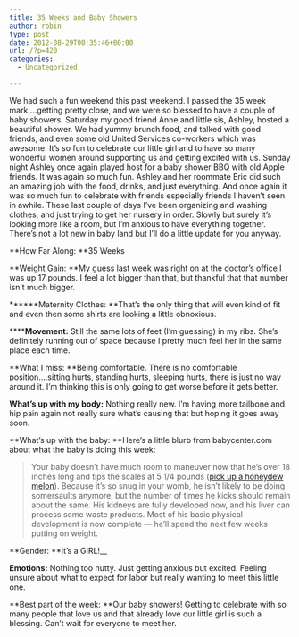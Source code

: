 ```yaml
---
title: 35 Weeks and Baby Showers
author: robin
type: post
date: 2012-08-29T00:35:46+00:00
url: /?p=420
categories:
  - Uncategorized

---
```

We had such a fun weekend this past weekend. I passed the 35 week mark&#8230;.getting pretty close, and we were so blessed to have a couple of baby showers. Saturday my good friend Anne and little sis, Ashley, hosted a beautiful shower. We had yummy brunch food, and talked with good friends, and even some old United Services co-workers which was awesome. It&#8217;s so fun to celebrate our little girl and to have so many wonderful women around supporting us and getting excited with us. Sunday night Ashley once again played host for a baby shower BBQ with old Apple friends. It was again so much fun. Ashley and her roommate Eric did such an amazing job with the food, drinks, and just everything. And once again it was so much fun to celebrate with friends especially friends I haven&#8217;t seen in awhile. These last couple of days I&#8217;ve been organizing and washing clothes, and just trying to get her nursery in order. Slowly but surely it&#8217;s looking more like a room, but I&#8217;m anxious to have everything together. There&#8217;s not a lot new in baby land but I&#8217;ll do a little update for you anyway.

**How Far Along: **35 Weeks

**Weight Gain: **My guess last week was right on at the doctor&#8217;s office I was up 17 pounds. I feel a lot bigger than that, but thankful that that number isn&#8217;t much bigger.

******Maternity Clothes: **That&#8217;s the only thing that will even kind of fit and even then some shirts are looking a little obnoxious.

******Movement:** Still the same lots of feet (I&#8217;m guessing) in my ribs. She&#8217;s definitely running out of space because I pretty much feel her in the same place each time.

**What I miss: **Being comfortable. There is no comfortable position&#8230;.sitting hurts, standing hurts, sleeping hurts, there is just no way around it. I&#8217;m thinking this is only going to get worse before it gets better.

**What&#8217;s up with my body:** Nothing really new. I&#8217;m having more tailbone and hip pain again not really sure what&#8217;s causing that but hoping it goes away soon.

**What&#8217;s up with the baby: **Here&#8217;s a little blurb from babycenter.com about what the baby is doing this week:

> Your baby doesn&#8217;t have much room to maneuver now that he&#8217;s over 18 inches long and tips the scales at 5 1/4 pounds ([pick up a honeydew melon][1]). Because it&#8217;s so snug in your womb, he isn&#8217;t likely to be doing somersaults anymore, but the number of times he kicks should remain about the same. His kidneys are fully developed now, and his liver can process some waste products. Most of his basic physical development is now complete — he&#8217;ll spend the next few weeks putting on weight.

**Gender: **It&#8217;s a GIRL!__

**Emotions:** Nothing too nutty. Just getting anxious but excited. Feeling unsure about what to expect for labor but really wanting to meet this little one.

**Best part of the week: **Our baby showers! Getting to celebrate with so many people that love us and that already love our little girl is such a blessing. Can&#8217;t wait for everyone to meet her.

 [1]: http://www.babycenter.com/slideshow-baby-size?slideNumber=33